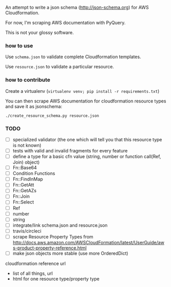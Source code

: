 An attempt to write a json schema (http://json-schema.org) for AWS Cloudformation.

For now, I'm scraping AWS documentation with PyQuery.

This is not your glossy software.

### how to use
Use `schema.json` to validate complete Cloudformation templates.

Use `resource.json` to validate a particular resource.

### how to contribute
Create a virtualenv (`virtualenv venv; pip install -r requirements.txt`)

You can then scrape AWS documentation for cloudformation resource types and save it as jsonschema:

```
./create_resource_schema.py resource.json
```

### TODO
 - [ ] specialized validator (the one which will tell you that this resource type is not known)
 - [ ] tests with valid and invalid fragments for every feature
 - [ ] define a type for a basic cfn value (string, number or function call(Ref, Join) object)
  - [ ] Fn::Base64
  - [ ] Condition Functions
  - [ ] Fn::FindInMap
  - [ ] Fn::GetAtt
  - [ ] Fn::GetAZs
  - [ ] Fn::Join
  - [ ] Fn::Select
  - [ ] Ref
  - [ ] number
  - [ ] string
 - [ ] integrate/link schema.json and resource.json
 - [ ] travis/circleci
 - [ ] scrape Resource Property Types from http://docs.aws.amazon.com/AWSCloudFormation/latest/UserGuide/aws-product-property-reference.html
 - [ ] make json objects more stable (use more OrderedDict)

cloudformation reference url
 - list of all things, url
 - html for one resource type/property type
